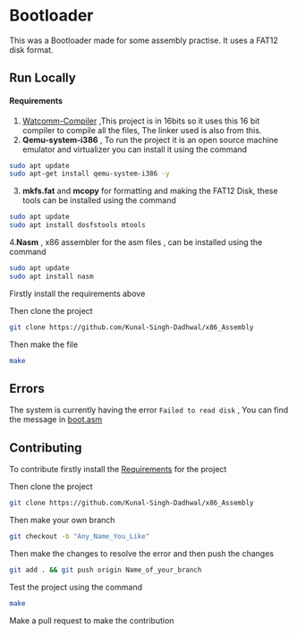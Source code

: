 # Bootloader 

This was a Bootloader made for some assembly practise. It uses a FAT12 disk format.

## Run Locally

#### Requirements
1. [Watcomm-Compiler](https://github.com/open-watcom/open-watcom-v2) ,This project is in 16bits so it uses this 16 bit compiler to compile all the files, The linker used is also from this.
2. **Qemu-system-i386** , To run the project it is an open source machine emulator and virtualizer 
you can install it using the command
```bash
sudo apt update
sudo apt-get install qemu-system-i386 -y
```
3. **mkfs.fat** and **mcopy** for formatting and making the FAT12 Disk, these tools can be installed using the command
```bash
sudo apt update
sudo apt install dosfstools mtools
```
4.**Nasm** , x86 assembler for the asm files , can be installed using the command 
```bash
sudo apt update
sudo apt install nasm
```

Firstly install the requirements above

Then clone the project 

```bash
git clone https://github.com/Kunal-Singh-Dadhwal/x86_Assembly
```

Then make the file 

```bash
make
```

## Errors
The system is currently having the error `` Failed to read disk ``
, You can find the message in [boot.asm](./src/bootloader/boot.asm) 

## Contributing 
To contribute firstly install the [Requirements](#requirements) for the project 

Then clone the project
```bash
git clone https://github.com/Kunal-Singh-Dadhwal/x86_Assembly
```

Then make your own branch 

```bash
git checkout -b "Any_Name_You_Like"
```
Then make the changes to resolve the error and then push the changes

```bash
git add . && git push origin Name_of_your_branch
```

Test the project using the command 
```bash 
make
```

Make a pull request to make the contribution
